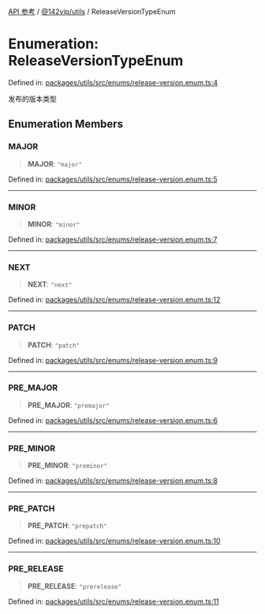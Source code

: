[API 参考](../../../index.md) / [@142vip/utils](../index.md) / ReleaseVersionTypeEnum

# Enumeration: ReleaseVersionTypeEnum

Defined in: [packages/utils/src/enums/release-version.enum.ts:4](https://github.com/142vip/core-x/blob/15d5bc9ef4bece78c0e60bdf074a2d245f625100/packages/utils/src/enums/release-version.enum.ts#L4)

发布的版本类型

## Enumeration Members

### MAJOR

> **MAJOR**: `"major"`

Defined in: [packages/utils/src/enums/release-version.enum.ts:5](https://github.com/142vip/core-x/blob/15d5bc9ef4bece78c0e60bdf074a2d245f625100/packages/utils/src/enums/release-version.enum.ts#L5)

***

### MINOR

> **MINOR**: `"minor"`

Defined in: [packages/utils/src/enums/release-version.enum.ts:7](https://github.com/142vip/core-x/blob/15d5bc9ef4bece78c0e60bdf074a2d245f625100/packages/utils/src/enums/release-version.enum.ts#L7)

***

### NEXT

> **NEXT**: `"next"`

Defined in: [packages/utils/src/enums/release-version.enum.ts:12](https://github.com/142vip/core-x/blob/15d5bc9ef4bece78c0e60bdf074a2d245f625100/packages/utils/src/enums/release-version.enum.ts#L12)

***

### PATCH

> **PATCH**: `"patch"`

Defined in: [packages/utils/src/enums/release-version.enum.ts:9](https://github.com/142vip/core-x/blob/15d5bc9ef4bece78c0e60bdf074a2d245f625100/packages/utils/src/enums/release-version.enum.ts#L9)

***

### PRE\_MAJOR

> **PRE\_MAJOR**: `"premajor"`

Defined in: [packages/utils/src/enums/release-version.enum.ts:6](https://github.com/142vip/core-x/blob/15d5bc9ef4bece78c0e60bdf074a2d245f625100/packages/utils/src/enums/release-version.enum.ts#L6)

***

### PRE\_MINOR

> **PRE\_MINOR**: `"preminor"`

Defined in: [packages/utils/src/enums/release-version.enum.ts:8](https://github.com/142vip/core-x/blob/15d5bc9ef4bece78c0e60bdf074a2d245f625100/packages/utils/src/enums/release-version.enum.ts#L8)

***

### PRE\_PATCH

> **PRE\_PATCH**: `"prepatch"`

Defined in: [packages/utils/src/enums/release-version.enum.ts:10](https://github.com/142vip/core-x/blob/15d5bc9ef4bece78c0e60bdf074a2d245f625100/packages/utils/src/enums/release-version.enum.ts#L10)

***

### PRE\_RELEASE

> **PRE\_RELEASE**: `"prerelease"`

Defined in: [packages/utils/src/enums/release-version.enum.ts:11](https://github.com/142vip/core-x/blob/15d5bc9ef4bece78c0e60bdf074a2d245f625100/packages/utils/src/enums/release-version.enum.ts#L11)
